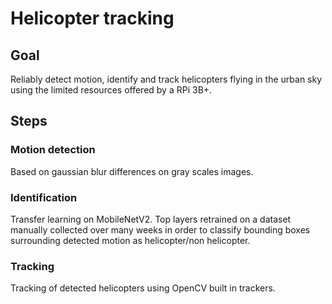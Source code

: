 # Helicopter tracking

## Goal

Reliably detect motion, identify and track helicopters flying in the urban sky using the limited resources offered by a RPi 3B+.

## Steps

### Motion detection
Based on gaussian blur differences on gray scales images.

### Identification
Transfer learning on MobileNetV2. Top layers retrained on a dataset manually collected over many weeks in order to classify bounding boxes surrounding detected motion as helicopter/non helicopter.

### Tracking
Tracking of detected helicopters using OpenCV built in trackers.
